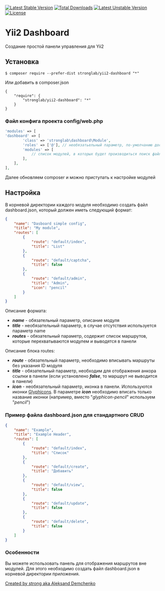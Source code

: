 [![Latest Stable Version](https://poser.pugx.org/stronglab/yii2-dashboard/v/stable)](https://packagist.org/packages/stronglab/yii2-dashboard) [![Total Downloads](https://poser.pugx.org/stronglab/yii2-dashboard/downloads)](https://packagist.org/packages/stronglab/yii2-dashboard) [![Latest Unstable Version](https://poser.pugx.org/stronglab/yii2-dashboard/v/unstable)](https://packagist.org/packages/stronglab/yii2-dashboard) [![License](https://poser.pugx.org/stronglab/yii2-dashboard/license)](https://packagist.org/packages/stronglab/yii2-dashboard)

# Yii2 Dashboard
Создание простой панели управления для Yii2

## Установка

```
$ composer require --prefer-dist stronglab/yii2-dashboard "*"
```
Или добавить в composer.json
```
{
    "require": {
        "stronglab/yii2-dashboard": "*"
    }
}
```
### Файл конфига проекта config/web.php
```php
'modules' => [
'dashboard' => [
        'class' => 'stronglab\dashboard\Module',
        'roles' => ['@'], // необязатьельный параметр, по-умолчанию доступ всем гостям.
        'modules' => [
            // список модулей, в которых будет производиться поиск файла dashboard.json
        ],
    ],
],
```
Далее обновляем composer и можно приступать к настройке модулей

## Настройка
В корневой директории каждого модуля необходимо создать файл dashboard.json, который должен иметь следующий формат:
```json
{
    "name": "Dasboard simple config",
    "title": "My module",
    "routes": [
        {
            "route": "default/index",
            "title": "List"
        },
        {
            "route": "default/captcha",
            "title": false
        },
        {
            "route": "default/admin",
            "title": "Admin",
            "icon": "pencil"
        }
    ]
}
```

Описание формата:
* _**name**_ - обязательный параметр, описание модуля
* _**title**_ - необязательный параметр, в случае отсутствия используется параметр name
* _**routes**_ - обязательный параметр, содержит список маршрутов, которые перехватываются модулем и выводятся в панели

Описание блока routes:
* _**route**_ - обязательный параметр, необходимо вписывать маршруты без указания ID модуля
* _**title**_ - обязательный параметр, необходим для отображения анкора ссылки в панели (если установлено _**false**_, то маршрут не выводится в панели)
* _**icon**_ - необязательный параметр, иконка в панели. Используются иконки [Glyphicons](http://getbootstrap.com/components/#glyphicons). В параметре _**icon**_ необходимо вписать только название иконки (например, вместо "*glyphicon-pencil*"  используем "*pencil*")

### Пример файла dashboard.json для стандартного CRUD
```json
{
    "name": "Example",
    "title": "Example Header",
    "routes": [
        {
            "route": "default/index",
            "title": "Список"
        },
        {
            "route": "default/create",
            "title": "Добавить"
        },
        {
            "route": "default/view",
            "title": false
        },
        {
            "route": "default/update",
            "title": false
        },
        {
            "route": "default/delete",
            "title": false
        }
    ]
}
```

### Особенности
Вы можете использовать панель для отображения маршрутов вне модулей. Для этого необходимо создать файл dashboard.json в корневой директории приложения.

[Created by strong aka Aleksand Demchenko](http://22info.ru)

